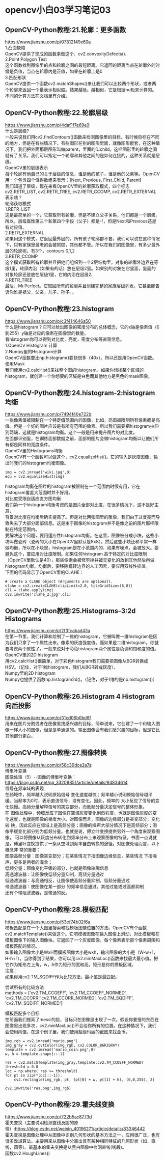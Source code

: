 # opencv小白03学习笔记03
## OpenCV-Python教程:21.轮廓：更多函数
https://www.jianshu.com/p/07312149e60a  
1.凸面缺陷   
OpenCV提供了现成的函数来做这个，cv2.convexityDefects().  
2.Point Polygon Test   
这个函数找到图像里的点和轮廓之间的最短距离。它返回的距离当点在轮廓外的时候是负值，当点在轮廓内是正值，如果在轮廓上是0  
3.匹配形状   
OpenCV提供一个函数cv2.matchShapes()来让我们可以比较两个形状，或者两个轮廓来返回一个量表示相似度。结果越低，越相似，它是根据hu矩来计算的。不同的计算方法在文档里有介绍。   

## OpenCV-Python教程:22.轮廓层级
https://www.jianshu.com/p/4daf1f7e69e0  
什么是层级?   
一般来说我们用cv2.findContours()函数来检测图像里的目标，有时候目标在不同的地方，但是在有些情况下，有些图形在别的图形里面，就像图形嵌套，在这种情况下，我们把外面那层图形叫做parent，里面的叫child。这样图形里的轮廓之间就有了关系。我们可以指定一个轮廓和其他之间的是如何连接的，这种关系就是层级。   
OpenCV里的层级表示   
每个轮廓有他自己的关于层级的信息，谁是他的孩子，谁是他的父亲等。OpenCV用一个包含四个值得数组来表示：[Next, Previous, First_Child, Parent]   
我们知道了层级，现在来看OpenCV里的轮廓获取模式，四个标志cv2.RETR_LIST, cv2.RETR_TREE, cv2.RETR_CCOMP, cv2.RETR_EXTERNAL表示啥？   
轮廓获取模式   
1.RETR_LIST   
这是最简单的一个，它获取所有轮廓，但是不建立父子关系，他们都是一个层级。所以，层级属性第三个和第四个字段（父子）都是-1，但是Next和Previous还是有对应值。  
2.RETR_EXTERNAL   
如果用这个模式，它返回最外层的。所有孩子轮廓都不要，我们可以说在这种情况下，只有家族里最老的会被照顾，其他都不管。所以在我们的图像里，有多少最外层的轮廓呢，有3个，contours 0,1,2   
3.RETR_CCOMP   
这个模式获取所有轮廓并且把他们组织到一个2层结构里，对象的轮廓外边界在等级1里，轮廓内沿（如果有的话）放在层级2里。如果别的对象在它里面，里面的对象轮廓还是放在层级1里，它的内沿在层级2.   
4.RETR_TREE   
最后，Mr.Perfect。它取回所有的轮廓并且创建完整的家族层级列表，它甚至能告诉你谁是祖父，父亲，儿子，孙子。。   
## OpenCV-Python教程:23.histogram
https://www.jianshu.com/p/c3f414646a50  
什么是histogram？它可以给出图像的密度分布的总体概念，它的x轴是像素值（0到255）y轴是对应的像素在图像里的数量。   
看histogram你可以得到对比度，亮度，密度分布等直观信息。  
1.OpenCV Histogram 计算  
2.Numpy里的Histogram计算  
OpenCV函数要比np.histogram()要快很多（40x）。所以还是用OpenCV函数。  
使用Mask  
我们使用cv2.calcHist()来找整个图的histogram。如果你想找某个区域的histogram，就创建一个你想要的区域是白色而其他地方是黑色的mask图像。  


## OpenCV-Python教程:24.histogram-2:histogram均衡
https://www.jianshu.com/p/7494f40e722b   
一张像素值被限制在一个特定值范围内的图像，比如，亮图被限制所有像素都是亮值。但是一个好的图片应该是有所有范围的像素。所以我们需要把histogram拉伸到两端，这就是histogram均衡。这个一般是用来提升图片的对比度。    
在面部识别里，在训练面部数据之前，面部的图片会做histogram均衡以让他们所有都是同样的亮度条件。   
OpenCV里的Histograms均衡    
OpenCV有一个函数可以做这个，cv2.equalizeHist()。它的输入是灰度图像，输出时我们的histogram均衡图像。   
```
img = cv2.imread('wiki.jpg',0)
equ = cv2.equalizeHist(img)
```
histogram均衡在图片的histogram被限制在一个范围内时很有用，它在histogram覆盖大范围时并不好用。  
对比度受限自适应直方图均衡    
我们第一个histogram均衡考虑的是图片全部对比度，在很多情况下，这不是好主意，   
背景对比度在均衡后确实提高了。但是对比两张图里的雕像，我们由于过度亮而导致失去了大部分面部信息。这是由于图像的histogram并不是像之前的图片那样限制在特定范围内。    
要解决这个问题，要用适应性histogram均衡。在这里，图像被分成小块，这些小块叫做瓷砖（瓷砖的大小在OpenCV里默认是8x8）。然后这些小块还和平常一样做均衡，所以在小块里，histogram是在小范围内的，如果有噪点，会被放大。要避免这个，要应用对比度限制。如果任何histogram 高于特定的对比度限制（OpenCV里默认是40），那些像素会被修剪掉并被无变化的放到其他然后再做histogram均衡。均衡后，要移除瓷砖边界的人工因素，要应用双线性插值。    
下面的代码显示了OpenCV里的CLAHE：  
```
# create a CLAHE object (Arguments are optional).
clahe = cv2.createCLAHE(clipLimit=2.0, tileGridSize=(8,8))
cl1 = clahe.apply(img)
cv2.imwrite('clahe_2.jpg',cl1)
```
## OpenCV-Python教程:25.Histograms-3:2d Histograms
https://www.jianshu.com/p/2f3fcabad43a   
在第一节里，我们计算和绘制了一维的histogram，它被叫做一维histogram是因为我们只拿了一个属性出来，像素的灰度强度值。而如果是二维histogram，你就要考虑两个属性了。一般来说对于彩色histogram两个属性是色调和饱和度的值。    
OpenCV里的2D histogram   
用cv2.calcHist()很简单，对于彩色histogram我们需要把图像从BGR转换成HSV。（记住，对于1维histogram，我们从BGR转成灰度），   
Numpy里的2D histogram   
Numpy也提供了函数np.histogram2d()。（记住，对于1维的是np.histogram()）    
## OpenCV-Python教程:26.Histogram 4 Histogram 向后投影
https://www.jianshu.com/p/31cd06b0bd6f   
用来在图片分割或者在图像里找感兴趣的目标，简单说来，它创建了一个和输入图像一样大小的图像，但是是单通道的。输出图像会有我们感兴趣的目标，但是它比其他部分更白。    
## OpenCV-Python教程:27.图像转换
https://www.jianshu.com/p/58c39dce2a7a   
傅里叶变换   
图像处理（5）--图像的傅里叶变换：https://blog.csdn.net/qq_33208851/article/details/94834614   
信号在频率域的表现   
在频域中，频率越大说明原始信号 变化速度越快；频率越小说明原始信号越平缓。当频率为0时，表示直流信号，没有变化。因此，频率的 大小反应了信号的变化快慢。高频分量解释信号的突变部分，而低频分量决定信号的整体形象。   
在 图像处理中，频域反应了图像在空域灰度变化剧烈程度，也就是图像灰度的变化速度，也就是图像的梯度大小。对图像而言，图像的边缘部分是突变部分，变化较 快，因此反应在频域上是高频分量；图像的噪声大部分情况下是高频部分；图像平缓变化部分则为低频分量。也就是说，傅立叶变换提供另外一个角度来观察图像， 可以将图像从灰度分布转化到频率分布上来观察图像的特征。书面一点说就是，傅里叶变换提供了一条从空域到频率自由转换的途径。对图像处理而言，以下概念非 常的重要：    
图像高频分量：图像突变部分；在某些情况下指图像边缘信息，某些情况 下指噪声，更多是两者的混合；   
低频分量：图像变化平缓的部分，也就是图像轮廓信息   
高通滤波器：让图像使低频分量抑制，高频分量通过   
低通滤波器：与高通相反，让图像使高频分量抑制，低频分量通过   
带通滤波器：使图像在某一部分 的频率信息通过，其他过低或过高都抑制   
还有个带阻滤波器，是带通的反。    
## OpenCV-Python教程:28.模板匹配
https://www.jianshu.com/p/53ef74b02f6a   
模板匹配是在一个大图里搜索和找模板图像位置的方法。OpenCV有个函数cv2.matchTemplate()来做这个。它吧模板图像在输入图像上滑动，对比模板和在模板图像下的输入图像块。它返回了一个灰度图像，每个像素表示那个像素周围和模板匹配的情况。    
如果输入图像大小是WxH而模板图像大小是wxh，输出图像的大小是（W-w+1， H-h+1）。当你得到了结果，你可以用cv2.minMaxLoc()函数来找最大最小值。把它作为矩形左上角，w，h作为矩形的宽和高。矩形是你的模板区域。    
注意：   
如果你用cv2.TM_SQDIFF作为比较方法，最小值是最匹配。    
     
尝试所有的比较方法   
methods = ['cv2.TM_CCOEFF', 'cv2.TM_CCOEFF_NORMED', 'cv2.TM_CCORR','cv2.TM_CCORR_NORMED', 'cv2.TM_SQDIFF', 'cv2.TM_SQDIFF_NORMED']    

模板匹配多个目标    
在前面我们搜索了messi的脸，目标只在图像里出现了一次，假设你要搜的东西在图像里出现多次，cv2.minMaxLoc()不会给你所有的位置。在这种情况下，我们会使用阈值，在这个例子里，我们使用超级玛丽的截图来找金币。    
```
img_rgb = cv2.imread('mario.png')
img_gray = cv2.cvtColor(img_rgb, cv2.COLOR_BGR2GRAY)
template = cv2.imread('mario_coin.png',0)
w, h = template.shape[::-1]

res = cv2.matchTemplate(img_gray,template,cv2.TM_CCOEFF_NORMED)
threshold = 0.8
loc = np.where( res >= threshold)
for pt in zip(*loc[::-1]):
    cv2.rectangle(img_rgb, pt, (pt[0] + w, pt[1] + h), (0,0,255), 2)

cv2.imwrite('res.png',img_rgb)
```
## OpenCV-Python教程:29.霍夫线变换
https://www.jianshu.com/p/722b5ac8773d   
霍夫变换（主要说明检测直线及圆的原理）:https://blog.csdn.net/weixin_40196271/article/details/83346442   
霍夫变换是图像处理中从图像中识别几何形状的基本方法之一，应用很广泛，也有很多改进算法。主要用来从图像中分离出具有某种相同特征的几何形状（如，直线，圆等）。最基本的霍夫变换是从黑白图像中检测直线(线段)。    
函数cv2.HoughLines()  

